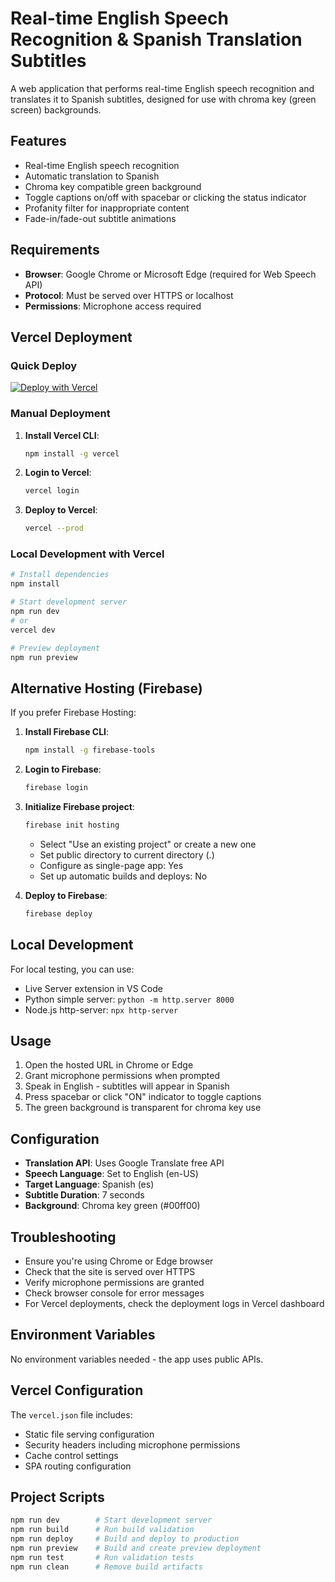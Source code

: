 # Real-time English Speech Recognition & Spanish Translation Subtitles

A web application that performs real-time English speech recognition and translates it to Spanish subtitles, designed for use with chroma key (green screen) backgrounds.

## Features

- Real-time English speech recognition
- Automatic translation to Spanish
- Chroma key compatible green background
- Toggle captions on/off with spacebar or clicking the status indicator
- Profanity filter for inappropriate content
- Fade-in/fade-out subtitle animations

## Requirements

- **Browser**: Google Chrome or Microsoft Edge (required for Web Speech API)
- **Protocol**: Must be served over HTTPS or localhost
- **Permissions**: Microphone access required

## Vercel Deployment

### Quick Deploy

[![Deploy with Vercel](https://vercel.com/button)](https://vercel.com/new/clone?repository-url=https://github.com/wooodyx/translate)

### Manual Deployment

1. **Install Vercel CLI**:

   ```bash
   npm install -g vercel
   ```

2. **Login to Vercel**:

   ```bash
   vercel login
   ```

3. **Deploy to Vercel**:
   ```bash
   vercel --prod
   ```

### Local Development with Vercel

```bash
# Install dependencies
npm install

# Start development server
npm run dev
# or
vercel dev

# Preview deployment
npm run preview
```

## Alternative Hosting (Firebase)

If you prefer Firebase Hosting:

1. **Install Firebase CLI**:

   ```bash
   npm install -g firebase-tools
   ```

2. **Login to Firebase**:

   ```bash
   firebase login
   ```

3. **Initialize Firebase project**:

   ```bash
   firebase init hosting
   ```

   - Select "Use an existing project" or create a new one
   - Set public directory to current directory (.)
   - Configure as single-page app: Yes
   - Set up automatic builds and deploys: No

4. **Deploy to Firebase**:
   ```bash
   firebase deploy
   ```

## Local Development

For local testing, you can use:

- Live Server extension in VS Code
- Python simple server: `python -m http.server 8000`
- Node.js http-server: `npx http-server`

## Usage

1. Open the hosted URL in Chrome or Edge
2. Grant microphone permissions when prompted
3. Speak in English - subtitles will appear in Spanish
4. Press spacebar or click "ON" indicator to toggle captions
5. The green background is transparent for chroma key use

## Configuration

- **Translation API**: Uses Google Translate free API
- **Speech Language**: Set to English (en-US)
- **Target Language**: Spanish (es)
- **Subtitle Duration**: 7 seconds
- **Background**: Chroma key green (#00ff00)

## Troubleshooting

- Ensure you're using Chrome or Edge browser
- Check that the site is served over HTTPS
- Verify microphone permissions are granted
- Check browser console for error messages
- For Vercel deployments, check the deployment logs in Vercel dashboard

## Environment Variables

No environment variables needed - the app uses public APIs.

## Vercel Configuration

The `vercel.json` file includes:

- Static file serving configuration
- Security headers including microphone permissions
- Cache control settings
- SPA routing configuration

## Project Scripts

```bash
npm run dev        # Start development server
npm run build      # Run build validation
npm run deploy     # Build and deploy to production
npm run preview    # Build and create preview deployment
npm run test       # Run validation tests
npm run clean      # Remove build artifacts
```
